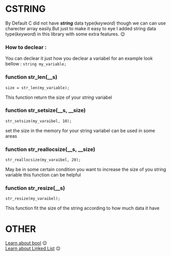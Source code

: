 # CSTRING
By Default C did not have ***string*** data type(*keyword*) though we can can use charecter array easily.But just to make it easy to eye I added string data type(*keyword*) in this library with some extra features. :relieved:

### How to declear :
You can declear it just how you declear a variabel for an example look bellow :
``` string my_variable; ```

### function str_len(__s)
    size = str_len(my_variable);
This function return the size of your *string* variabel

### function str_setsize(__s, __size)
    str_setsize(my_varaibel, 10);
set the size in the memory for your string variabel can be used in some areas

### function str_reallocsize(__s, __size)
    str_reallocsize(my_varaibel, 20);
May be in some certain condition you want to increase the size of you string variable this function can be helpful

### function str_resize(__s)
    str_resize(my_varaibel);
This function fit the size of the string according to how much data it have

# OTHER
[Learn about bool](../cbool/instruction.md) :relieved: <br> 
[Learn about Linked List](../linkedlist/instruction.md) :relieved: